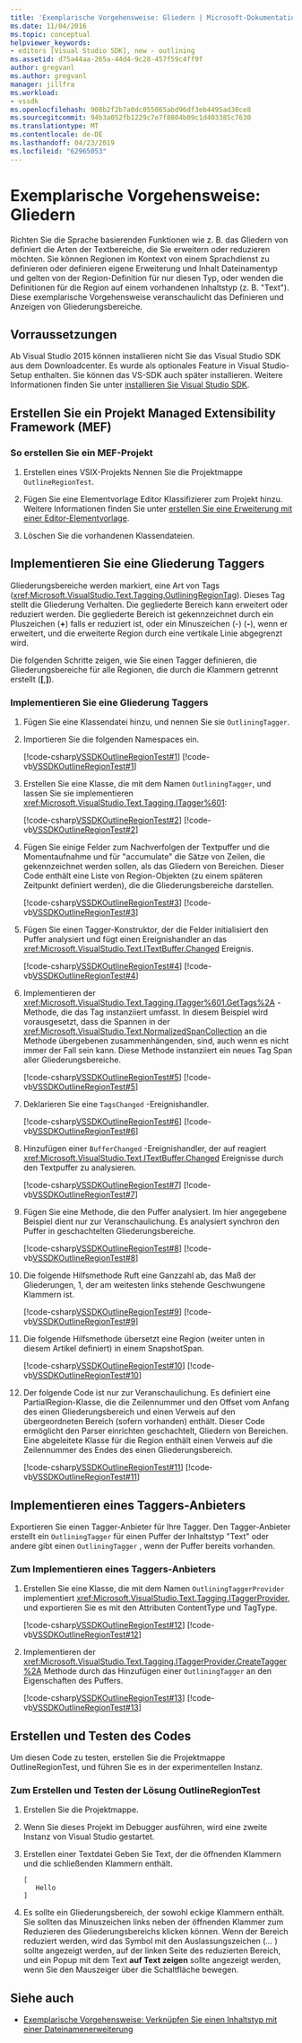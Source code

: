 ```yaml
---
title: 'Exemplarische Vorgehensweise: Gliedern | Microsoft-Dokumentation'
ms.date: 11/04/2016
ms.topic: conceptual
helpviewer_keywords:
- editors [Visual Studio SDK], new - outlining
ms.assetid: d75a44aa-265a-44d4-9c28-457f59c4ff9f
author: gregvanl
ms.author: gregvanl
manager: jillfra
ms.workload:
- vssdk
ms.openlocfilehash: 908b2f2b7a0dc055065abd96df3eb4495ad30ce8
ms.sourcegitcommit: 94b3a052fb1229c7e7f8804b09c1d403385c7630
ms.translationtype: MT
ms.contentlocale: de-DE
ms.lasthandoff: 04/23/2019
ms.locfileid: "62965053"
---
```

# <a name="walkthrough-outlining"></a>Exemplarische Vorgehensweise: Gliedern
Richten Sie die Sprache basierenden Funktionen wie z. B. das Gliedern von definiert die Arten der Textbereiche, die Sie erweitern oder reduzieren möchten. Sie können Regionen im Kontext von einem Sprachdienst zu definieren oder definieren eigene Erweiterung und Inhalt Dateinamentyp und gelten von der Region-Definition für nur diesen Typ, oder wenden die Definitionen für die Region auf einem vorhandenen Inhaltstyp (z. B. "Text"). Diese exemplarische Vorgehensweise veranschaulicht das Definieren und Anzeigen von Gliederungsbereiche.

## <a name="prerequisites"></a>Vorraussetzungen
 Ab Visual Studio 2015 können installieren nicht Sie das Visual Studio SDK aus dem Downloadcenter. Es wurde als optionales Feature in Visual Studio-Setup enthalten. Sie können das VS-SDK auch später installieren. Weitere Informationen finden Sie unter [installieren Sie Visual Studio SDK](../extensibility/installing-the-visual-studio-sdk.md).

## <a name="create-a-managed-extensibility-framework-mef-project"></a>Erstellen Sie ein Projekt Managed Extensibility Framework (MEF)

### <a name="to-create-a-mef-project"></a>So erstellen Sie ein MEF-Projekt

1. Erstellen eines VSIX-Projekts Nennen Sie die Projektmappe `OutlineRegionTest`.

2. Fügen Sie eine Elementvorlage Editor Klassifizierer zum Projekt hinzu. Weitere Informationen finden Sie unter [erstellen Sie eine Erweiterung mit einer Editor-Elementvorlage](../extensibility/creating-an-extension-with-an-editor-item-template.md).

3. Löschen Sie die vorhandenen Klassendateien.

## <a name="implement-an-outlining-tagger"></a>Implementieren Sie eine Gliederung Taggers
 Gliederungsbereiche werden markiert, eine Art von Tags (<xref:Microsoft.VisualStudio.Text.Tagging.OutliningRegionTag>). Dieses Tag stellt die Gliederung Verhalten. Die gegliederte Bereich kann erweitert oder reduziert werden. Die gegliederte Bereich ist gekennzeichnet durch ein Pluszeichen (**+**) falls er reduziert ist, oder ein Minuszeichen (-) (**-**), wenn er erweitert, und die erweiterte Region durch eine vertikale Linie abgegrenzt wird.

 Die folgenden Schritte zeigen, wie Sie einen Tagger definieren, die Gliederungsbereiche für alle Regionen, die durch die Klammern getrennt erstellt (**[**,**]**).

### <a name="to-implement-an-outlining-tagger"></a>Implementieren Sie eine Gliederung Taggers

1. Fügen Sie eine Klassendatei hinzu, und nennen Sie sie `OutliningTagger`.

2. Importieren Sie die folgenden Namespaces ein.

     [!code-csharp[VSSDKOutlineRegionTest#1](../extensibility/codesnippet/CSharp/walkthrough-outlining_1.cs)]
     [!code-vb[VSSDKOutlineRegionTest#1](../extensibility/codesnippet/VisualBasic/walkthrough-outlining_1.vb)]

3. Erstellen Sie eine Klasse, die mit dem Namen `OutliningTagger`, und lassen Sie sie implementieren <xref:Microsoft.VisualStudio.Text.Tagging.ITagger%601>:

     [!code-csharp[VSSDKOutlineRegionTest#2](../extensibility/codesnippet/CSharp/walkthrough-outlining_2.cs)]
     [!code-vb[VSSDKOutlineRegionTest#2](../extensibility/codesnippet/VisualBasic/walkthrough-outlining_2.vb)]

4. Fügen Sie einige Felder zum Nachverfolgen der Textpuffer und die Momentaufnahme und für "accumulate" die Sätze von Zeilen, die gekennzeichnet werden sollen, als das Gliedern von Bereichen. Dieser Code enthält eine Liste von Region-Objekten (zu einem späteren Zeitpunkt definiert werden), die die Gliederungsbereiche darstellen.

     [!code-csharp[VSSDKOutlineRegionTest#3](../extensibility/codesnippet/CSharp/walkthrough-outlining_3.cs)]
     [!code-vb[VSSDKOutlineRegionTest#3](../extensibility/codesnippet/VisualBasic/walkthrough-outlining_3.vb)]

5. Fügen Sie einen Tagger-Konstruktor, der die Felder initialisiert den Puffer analysiert und fügt einen Ereignishandler an das <xref:Microsoft.VisualStudio.Text.ITextBuffer.Changed> Ereignis.

     [!code-csharp[VSSDKOutlineRegionTest#4](../extensibility/codesnippet/CSharp/walkthrough-outlining_4.cs)]
     [!code-vb[VSSDKOutlineRegionTest#4](../extensibility/codesnippet/VisualBasic/walkthrough-outlining_4.vb)]

6. Implementieren der <xref:Microsoft.VisualStudio.Text.Tagging.ITagger%601.GetTags%2A> -Methode, die das Tag instanziiert umfasst. In diesem Beispiel wird vorausgesetzt, dass die Spannen in der <xref:Microsoft.VisualStudio.Text.NormalizedSpanCollection> an die Methode übergebenen zusammenhängenden, sind, auch wenn es nicht immer der Fall sein kann. Diese Methode instanziiert ein neues Tag Span aller Gliederungsbereiche.

     [!code-csharp[VSSDKOutlineRegionTest#5](../extensibility/codesnippet/CSharp/walkthrough-outlining_5.cs)]
     [!code-vb[VSSDKOutlineRegionTest#5](../extensibility/codesnippet/VisualBasic/walkthrough-outlining_5.vb)]

7. Deklarieren Sie eine `TagsChanged` -Ereignishandler.

     [!code-csharp[VSSDKOutlineRegionTest#6](../extensibility/codesnippet/CSharp/walkthrough-outlining_6.cs)]
     [!code-vb[VSSDKOutlineRegionTest#6](../extensibility/codesnippet/VisualBasic/walkthrough-outlining_6.vb)]

8. Hinzufügen einer `BufferChanged` -Ereignishandler, der auf reagiert <xref:Microsoft.VisualStudio.Text.ITextBuffer.Changed> Ereignisse durch den Textpuffer zu analysieren.

     [!code-csharp[VSSDKOutlineRegionTest#7](../extensibility/codesnippet/CSharp/walkthrough-outlining_7.cs)]
     [!code-vb[VSSDKOutlineRegionTest#7](../extensibility/codesnippet/VisualBasic/walkthrough-outlining_7.vb)]

9. Fügen Sie eine Methode, die den Puffer analysiert. Im hier angegebene Beispiel dient nur zur Veranschaulichung. Es analysiert synchron den Puffer in geschachtelten Gliederungsbereiche.

     [!code-csharp[VSSDKOutlineRegionTest#8](../extensibility/codesnippet/CSharp/walkthrough-outlining_8.cs)]
     [!code-vb[VSSDKOutlineRegionTest#8](../extensibility/codesnippet/VisualBasic/walkthrough-outlining_8.vb)]

10. Die folgende Hilfsmethode Ruft eine Ganzzahl ab, das Maß der Gliederungen, 1, der am weitesten links stehende Geschwungene Klammern ist.

     [!code-csharp[VSSDKOutlineRegionTest#9](../extensibility/codesnippet/CSharp/walkthrough-outlining_9.cs)]
     [!code-vb[VSSDKOutlineRegionTest#9](../extensibility/codesnippet/VisualBasic/walkthrough-outlining_9.vb)]

11. Die folgende Hilfsmethode übersetzt eine Region (weiter unten in diesem Artikel definiert) in einem SnapshotSpan.

     [!code-csharp[VSSDKOutlineRegionTest#10](../extensibility/codesnippet/CSharp/walkthrough-outlining_10.cs)]
     [!code-vb[VSSDKOutlineRegionTest#10](../extensibility/codesnippet/VisualBasic/walkthrough-outlining_10.vb)]

12. Der folgende Code ist nur zur Veranschaulichung. Es definiert eine PartialRegion-Klasse, die die Zeilennummer und den Offset vom Anfang des einen Gliederungsbereich und einen Verweis auf den übergeordneten Bereich (sofern vorhanden) enthält. Dieser Code ermöglicht den Parser einrichten geschachtelt, Gliedern von Bereichen. Eine abgeleitete Klasse für die Region enthält einen Verweis auf die Zeilennummer des Endes des einen Gliederungsbereich.

     [!code-csharp[VSSDKOutlineRegionTest#11](../extensibility/codesnippet/CSharp/walkthrough-outlining_11.cs)]
     [!code-vb[VSSDKOutlineRegionTest#11](../extensibility/codesnippet/VisualBasic/walkthrough-outlining_11.vb)]

## <a name="implement-a-tagger-provider"></a>Implementieren eines Taggers-Anbieters
 Exportieren Sie einen Tagger-Anbieter für Ihre Tagger. Den Tagger-Anbieter erstellt ein `OutliningTagger` für einen Puffer der Inhaltstyp "Text" oder andere gibt einen `OutliningTagger` , wenn der Puffer bereits vorhanden.

### <a name="to-implement-a-tagger-provider"></a>Zum Implementieren eines Taggers-Anbieters

1. Erstellen Sie eine Klasse, die mit dem Namen `OutliningTaggerProvider` implementiert <xref:Microsoft.VisualStudio.Text.Tagging.ITaggerProvider>, und exportieren Sie es mit den Attributen ContentType und TagType.

     [!code-csharp[VSSDKOutlineRegionTest#12](../extensibility/codesnippet/CSharp/walkthrough-outlining_12.cs)]
     [!code-vb[VSSDKOutlineRegionTest#12](../extensibility/codesnippet/VisualBasic/walkthrough-outlining_12.vb)]

2. Implementieren der <xref:Microsoft.VisualStudio.Text.Tagging.ITaggerProvider.CreateTagger%2A> Methode durch das Hinzufügen einer `OutliningTagger` an den Eigenschaften des Puffers.

     [!code-csharp[VSSDKOutlineRegionTest#13](../extensibility/codesnippet/CSharp/walkthrough-outlining_13.cs)]
     [!code-vb[VSSDKOutlineRegionTest#13](../extensibility/codesnippet/VisualBasic/walkthrough-outlining_13.vb)]

## <a name="build-and-test-the-code"></a>Erstellen und Testen des Codes
 Um diesen Code zu testen, erstellen Sie die Projektmappe OutlineRegionTest, und führen Sie es in der experimentellen Instanz.

### <a name="to-build-and-test-the-outlineregiontest-solution"></a>Zum Erstellen und Testen der Lösung OutlineRegionTest

1. Erstellen Sie die Projektmappe.

2. Wenn Sie dieses Projekt im Debugger ausführen, wird eine zweite Instanz von Visual Studio gestartet.

3. Erstellen einer Textdatei Geben Sie Text, der die öffnenden Klammern und die schließenden Klammern enthält.

    ```
    [
       Hello
    ]
    ```

4. Es sollte ein Gliederungsbereich, der sowohl eckige Klammern enthält. Sie sollten das Minuszeichen links neben der öffnenden Klammer zum Reduzieren des Gliederungsbereichs klicken können. Wenn der Bereich reduziert werden, wird das Symbol mit den Auslassungszeichen (*...* ) sollte angezeigt werden, auf der linken Seite des reduzierten Bereich, und ein Popup mit dem Text **auf Text zeigen** sollte angezeigt werden, wenn Sie den Mauszeiger über die Schaltfläche bewegen.

## <a name="see-also"></a>Siehe auch
- [Exemplarische Vorgehensweise: Verknüpfen Sie einen Inhaltstyp mit einer Dateinamenerweiterung](../extensibility/walkthrough-linking-a-content-type-to-a-file-name-extension.md)